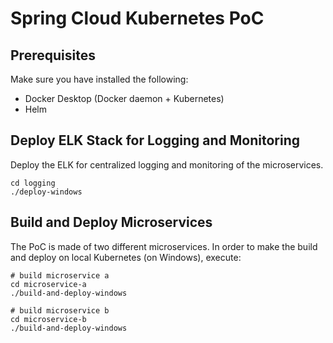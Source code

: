 # Spring Cloud Kubernetes PoC

## Prerequisites

Make sure you have installed the following:
- Docker Desktop (Docker daemon + Kubernetes)
- Helm

## Deploy ELK Stack for Logging and Monitoring

Deploy the ELK for centralized logging and monitoring of the microservices.

```
cd logging
./deploy-windows
```

## Build and Deploy Microservices

The PoC is made of two different microservices.
In order to make the build and deploy on local Kubernetes (on Windows), execute:

```
# build microservice a
cd microservice-a
./build-and-deploy-windows

# build microservice b
cd microservice-b
./build-and-deploy-windows
```
